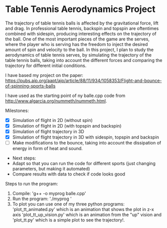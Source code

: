 # Table Tennis Aerodynamics Project 

The trajectory of table tennis balls is affected by the gravitational force, lift and drag. In professional table tennis, backspin and topspin are oftentimes combined with sidespin, producing interesting effects on the trajectory of the ball. One of the most important pieces of the game are the serves, where the player who is serving has the freedom to inject the desired amount of spin and velocity to the ball. In this project, I plan to study the aerodynamics of table tennis serves, by simulating the trajectory of the table tennis balls, taking into account the different forces and comparing the trajectory for different initial conditions.

I have based my project on the paper: https://pubs.aip.org/aapt/ajp/article/88/11/934/1058353/Flight-and-bounce-of-spinning-sports-balls

I have used as the starting point of ny balle.cpp code from http://www.algarcia.org/nummeth/nummeth.html. 

Milestones:
- [X] Simulation of flight in 2D (without spin)
- [X] Simulation of flight in 2D (with topspin and backspin)
- [X] Simulation of flight trajectory in 3D
- [X] Simulation of flight trajectory in 3D with sidespin, topspin and backspin
- [ ] Make modifications to the bounce, taking into account the dissipation of energy in form of heat and sound. 

- Next steps:
 - Adapt so that you can run the code for different sports (just changing parameters, but making it automated)
 - Compare results with data to check if code looks good

Steps to run the program:
1. Compile:
'g++ -o myprog balle.cpp'
2. Run the program:
'./myprog '
3. To plot you can use one of my three python programs:
'plot_tt_animated.py' which is an animation that shows the plot in z-x axis
'plot_tt_up_vision.py' which is an animation from the "up" vision
and 'plot_tt.py' which is a simple plot to see the trajectory!.

